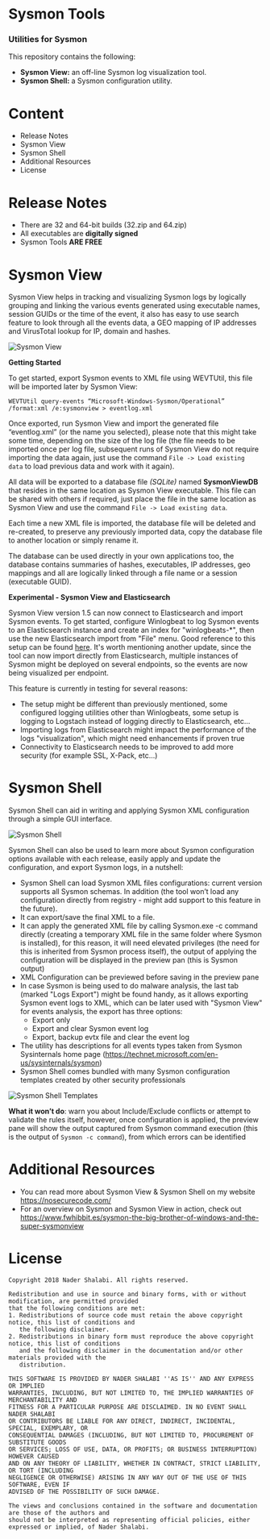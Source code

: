 # Sysmon Tools
### Utilities for Sysmon

This repository contains the following:

-   **Sysmon View:** an off-line Sysmon log visualization tool.
-   **Sysmon Shell:** a Sysmon configuration utility.

# Content

-   Release Notes
-   Sysmon View
-   Sysmon Shell
-   Additional Resources
-   License

# Release Notes

-   There are 32 and 64-bit builds (32.zip and 64.zip)
-   All executables are **digitally signed**
-   Sysmon Tools **ARE FREE**

# Sysmon View

Sysmon View helps in tracking and visualizing Sysmon logs by logically grouping and linking the various events generated using executable names, session GUIDs or the time of the event, it also has easy to use search feature to look through all the events data, a GEO mapping of IP addresses and VirusTotal lookup for IP, domain and hashes.

![Sysmon View](https://nosecurecode.blog/wp-content/uploads/2017/11/HeadImage.png "Sysmon View")

**Getting Started**

To get started, export Sysmon events to XML file using WEVTUtil, this file will be imported later by Sysmon View:

`WEVTUtil query-events “Microsoft-Windows-Sysmon/Operational” /format:xml /e:sysmonview > eventlog.xml`

Once exported, run Sysmon View and import the generated file “eventlog.xml” (or the name you selected), please note that this might take some time, depending on the size of the log file (the file needs to be imported once per log file, subsequent runs of Sysmon View do not require importing the data again, just use the command `File -> Load existing data` to load previous data and work with it again).

All data will be exported to a database file _(SQLite)_ named **SysmonViewDB** that resides in the same location as Sysmon View executable. This file can be shared with others if required, just place the file in the same location as  Sysmon View and use the command `File -> Load existing data`.

Each time a new XML file is imported, the database file will be deleted and re-created, to preserve any previously imported data, copy the database file to another location or simply rename it.

The database can be used directly in your own applications too, the database contains summaries of hashes, executables, IP addresses, geo mappings and all are logically linked through a file name or a session (executable GUID).

**Experimental - Sysmon View and Elasticsearch**

Sysmon View version 1.5 can now connect to Elasticsearch and import Sysmon events. To get started, configure Winlogbeat to log Sysmon events to an Elasticsearch instance and create an index for "winlogbeats-*", then use the new Elasticsearch import from "File" menu. Good reference to this setup can be found [here](https://cyberwardog.blogspot.ae/2017/02/setting-up-pentesting-i-mean-threat_87.html).
It's worth mentioning another update, since the tool can now import directly from Elasticsearch, multiple instances of Sysmon might be deployed on several endpoints, so the events are now being visualized per endpoint.

This feature is currently in testing for several reasons:

*  The setup might be different than previously mentioned, some configured logging utilities other than Winlogbeats, some setup is logging to Logstach instead of logging directly to Elasticsearch, etc...
*  Importing logs from Elasticsearch might impact the performance of the logs "visualization", which might need enhancements if proven true
*  Connectivity to Elasticsearch needs to be improved to add more security (for example SSL, X-Pack, etc...)

# Sysmon Shell

Sysmon Shell can aid in writing and applying Sysmon XML configuration through a simple GUI interface.

![Sysmon Shell](https://nosecurecode.blog/wp-content/uploads/2017/11/HeadImageSysmonShell.png "Sysmon Shell")

Sysmon Shell can also be used to learn more about Sysmon configuration options available with each release, easily apply and update the configuration, and export Sysmon logs, in a nutshell:

* Sysmon Shell can load Sysmon XML files configurations: current version supports all Sysmon schemas. In addition (the tool won’t load any configuration directly from registry - might add support to this feature in the future).
* It can export/save the final XML to a file.
* It can apply the generated XML file by calling Sysmon.exe -c command directly (creating a temporary XML file in the same folder where Sysmon is installed), for this reason, it will need elevated privileges (the need for this is inherited from Sysmon process itself), the output of applying the configuration will be displayed in the preview pan (this is Sysmon output)
* XML Configuration can be previewed before saving in the preview pane
* In case Sysmon is being used to do malware analysis, the last tab (marked "Logs Export") might be found handy, as it allows exporting Sysmon event logs to XML, which can be later used with "Sysmon View" for events analysis, the export has three options:
    * Export only
    * Export and clear Sysmon event log
    * Export, backup evtx file and clear the event log
* The utility has descriptions for all events types taken from Sysmon Sysinternals home page (https://technet.microsoft.com/en-us/sysinternals/sysmon)
* Sysmon Shell comes bundled with many Sysmon configuration templates created by other security professionals

![Sysmon Shell Templates](https://nosecurecode.blog/wp-content/uploads/2017/12/SysmonShellTemplates.png "Sysmon Shell Templates")

**What it won’t do**: warn you about Include/Exclude conflicts or attempt to validate the rules itself, however, once configuration is applied, the preview pane will show the output captured from Sysmon command execution (this is the output of `Sysmon -c command`), from which errors can be identified

# Additional Resources

* You can read more about Sysmon View & Sysmon Shell on my website https://nosecurecode.com/
* For an overview on Sysmon and Sysmon View in action, check out https://www.fwhibbit.es/sysmon-the-big-brother-of-windows-and-the-super-sysmonview

# License

```
Copyright 2018 Nader Shalabi. All rights reserved. 

Redistribution and use in source and binary forms, with or without modification, are permitted provided
that the following conditions are met: 
1. Redistributions of source code must retain the above copyright notice, this list of conditions and
   the following disclaimer. 
2. Redistributions in binary form must reproduce the above copyright notice, this list of conditions
   and the following disclaimer in the documentation and/or other materials provided with the 
   distribution. 

THIS SOFTWARE IS PROVIDED BY NADER SHALABI ''AS IS'' AND ANY EXPRESS OR IMPLIED
WARRANTIES, INCLUDING, BUT NOT LIMITED TO, THE IMPLIED WARRANTIES OF MERCHANTABILITY AND
FITNESS FOR A PARTICULAR PURPOSE ARE DISCLAIMED. IN NO EVENT SHALL NADER SHALABI
OR CONTRIBUTORS BE LIABLE FOR ANY DIRECT, INDIRECT, INCIDENTAL, SPECIAL, EXEMPLARY, OR
CONSEQUENTIAL DAMAGES (INCLUDING, BUT NOT LIMITED TO, PROCUREMENT OF SUBSTITUTE GOODS
OR SERVICES; LOSS OF USE, DATA, OR PROFITS; OR BUSINESS INTERRUPTION) HOWEVER CAUSED
AND ON ANY THEORY OF LIABILITY, WHETHER IN CONTRACT, STRICT LIABILITY, OR TORT (INCLUDING
NEGLIGENCE OR OTHERWISE) ARISING IN ANY WAY OUT OF THE USE OF THIS SOFTWARE, EVEN IF
ADVISED OF THE POSSIBILITY OF SUCH DAMAGE.

The views and conclusions contained in the software and documentation are those of the authors and
should not be interpreted as representing official policies, either expressed or implied, of Nader Shalabi.
```